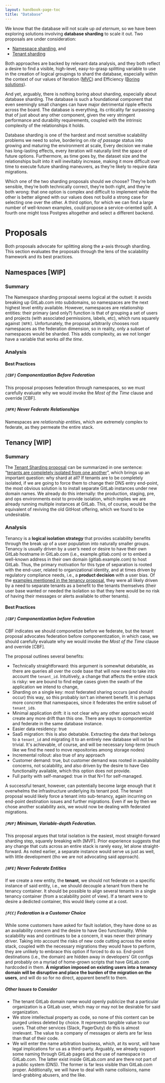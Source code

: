 ```yaml
---
layout: handbook-page-toc
title: "Database"
---
```




We know that the database will not scale up *ad eternum*, so we have been exploring solutions involving **database sharding** to scale it out. Two proposals are under consideration:

- [Namespace sharding](https://docs.google.com/document/d/1BYbbUEM16G_9qaBqc23B3n1-4hmXcdadoqBIs-rn9rE/edit#), and
- [Tenant sharding](https://docs.google.com/document/d/12KDzzeiqs0C9GnQtuPE8BJZVqrfsEBUy3vFD7_RFfho/edit)

Both approaches are backed by relevant data analysis, and they both reflect a desire to find a visible, high-level, easy-to-grasp splitting variable to use in the creation of logical groupings to shard the database, especially within the context of our values of Iteration ([MVC](https://about.gitlab.com/handbook/values/#minimal-viable-change-mvc)) and Efficiency ([Boring solutions](https://about.gitlab.com/handbook/values/#boring-solutions)).

And yet, arguably, there is nothing boring about sharding, especially about database sharding. The database is such a foundational component that even seemingly small changes can have major detrimental ripple effects across the board. The database is everything, its criticality far surpassing that of just about any other component, given the very stringent performance and durability requirements, coupled with the intrinsic complexity of the relationships it holds.

Database sharding is one of the hardest and most sensitive scalability problems we need to solve, bordering on *rite of passage* status into growing and maturing the environment at scale, Every decision we make has long-lasting effects, every iteration will naturally limit the space of future options. Furthermore, as time goes by, the dataset size and the relationships built into it will inevitably increase, making it more difficult over time to execute future sharding maneuvers, as they’re likely to require data migrations.

Which one of the two sharding proposals should we choose? They’re both sensible, they’re both technically correct, they’re both right, and they’re both wrong: that one option is complex and difficult to implement while the other is better aligned with our values does not build a strong case for selecting one over the other. A third option, for which we can find a large number of well-known examples, could propose a service-oriented split. A fourth one might toss Postgres altogether and select a different backend.

# Proposals

Both proposals advocate for splitting along the **`z`**-axis through sharding. This section evaluates the proposals through the lens of the scalability framework and its best practices.

## Namespaces [WIP]

### Summary

The Namespace sharding proposal seems logical at the outset: it avoids breaking up GitLab.com into subdomains, so namespaces are the next highest level entity available. However, namespaces are relationship entities: their primary (and only?) function is that of grouping a set of users and projects (with associated permissions, labels, etc), which runs squarely against `[NFR]`. Unfortunately, the proposal arbitrarily chooses root namespaces as the federation dimension, so in reality, only a subset of namespaces would be sharded. This adds complexity, as we not longer have a variable that works *all the time*.

### Analysis

#### Best Practices

##### `[CBF]` Componentization Before Federation

This proposal proposes federation through namespaces, so we must carefully evaluate why we would invoke the *Most of the Time* clause and override [CBF].

##### `[NFR]` Never Federate Relationships

Namespaces are *relationship entitie*s, which are extremely complex to federate, as they permeate the entire stack.

## Tenancy [WIP]

### Summary

The [Tenant Sharding proposal](https://docs.google.com/document/d/12KDzzeiqs0C9GnQtuPE8BJZVqrfsEBUy3vFD7_RFfho/) can be summarized in one sentence: “[tenants are completely isolated from one another](https://docs.google.com/document/d/12KDzzeiqs0C9GnQtuPE8BJZVqrfsEBUy3vFD7_RFfho/edit#bookmark=id.po3esvyd2k9j)”, which brings up an important question: why shard at all? If tenants are to be completely isolated, if we are going to force them to change their DNS entry end-point, the most obvious solution is to install separate GitLab instances under new domain names. We already do this internally: the production, staging, pre, and ops environments exist to provide isolation, which implies we are already running multiple instances at GitLab. This, of course,  would be the equivalent of reviving the old GitHost offering, which we found to be undesirable.

### Analysis

Tenancy is a **logical isolation strategy** that provides scalability benefits through the break up of a user population into naturally smaller groups. Tenancy is usually driven by a user’s need or desire to have their own GitLab hostname in GitLab.com (i.e., example.gitlab.com) or to embed a well-known address in their own domain (gitlab.example.com) to host GitLab. Thus, the primary motivation for this type of separation is rooted with the end-user, related to organizational identity, and at times driven by regulatory compliance needs, i.e., a **product decision** with a user bias. Of the [examples mentioned in the tenancy proposal](https://docs.google.com/document/d/12KDzzeiqs0C9GnQtuPE8BJZVqrfsEBUy3vFD7_RFfho/edit#bookmark=id.ntqfkww0qoh9), they were all likely driven by a need to separate tenants as a benefit to the tenants themselves (their user base wanted or needed the isolation so that they here would be no risk of having their messages or alerts available to other tenants).

#### Best Practices

##### `[CBF]` Componentization before Federation

CBF indicates we should componetize before we federate, but the tenant proposal advocates federation before componentization, in which case, we should carefully evaluate why we would invoke the *Most of the Time* clause and override [CBF].

The proposal outlines several benefits: 

* Technically straightforward: this argument is somewhat debatable, as there are queries all over the code base that will now need to take into account the `tenant_id`. Intuitively, a change that affects the entire stack is risky: we are bound to find edge cases given the swath of the application we intend to change,
* Sharding on a single key: most federated sharing occurs (and should occur) this way, so this probably isn't an inherent benefit. It is perhaps more concrete that namespaces, since it federates the entire subset of `tenant_id`s.
* Minimal application drift: it is not clear why any other approach would create any more drift than this one. There are ways to componentize and federate in the same database instance.
* Easier data residency: true
* SaaS migration: this is also debatable. Extracting the data that belongs to a `tenant_id` and migrating it to an entirely new database will not be trivial. It's achievable, of course, and will be necessary long-term (much like we find the need to move repositories among storage nodes)
* Incremental rollout: also true of any approach
* Customer demand: true, but customer demand was rooted in availability concerns, not scalability, and also driven by the desire to have Geo functionality available, which this option does not provide.
* Full parity with self-managed: true in that N=1 for self-managed.

A successful tenant, however, can potentially become large enough that it overwhelms the infrastructure underlying its tenant pod. The tenant proposal would likely force a tenant into sub-tenancy, again incurring on end-point destination issues and further migrations. Even if we by then we chose another scalability axis, we would now be dealing with federated migrations.

##### `[MVF]` Minimum, Variable-depth Federation.

This proposal argues that total isolation is the easiest, most straight-forward sharding step, squarely breaking with [MVF]. Prior experience suggests that any change that cuts across an entire stack is rarely easy, let alone straight-forward. As noted earlier, a separate instance would serve us just as well, with little development (tho we are not advocating said approach).

##### `[NFE]` Never Federate Entities

If we create a new entity, the **tenant**, we should not federate on a specific instance of said entity, i.e., we should decouple a tenant from there he tenancy container. It should be possible to align several tenants in a single tenancy container (from a scalability point of view). If a tenant were to desire a dedicted container, this would likely come at a cost.

##### `[FCC]` Federation is a Customer Choice

While some customers have asked for fault isolation, they have done so as an availability concern and the desire to have Geo functionality. While scalability was and continues to be a concern, it was never their primary driver. Taking into account the risks of new code cutting across the entire stack, coupled with the necessary migrations they would have to perform, they are unlikely to embrace this option if forced to do so. End-point destinations (i.e., the domain) are hidden away in developers’ Git configs and probably on a myriad of home-grown scripts that have GitLab.com hardcoded in them. **A migration imposed on existing users into a tenancy domain will be disruptive and place the burden of the migration on the users**, and will do so for no direct, apparent benefit to them.

##### Other Issues to Consider

- The tenant GitLab domain name would openly publicize that a particular organization is a GitLab user, which may or may not be desirable for said organization.
- We store intellectual property as code, so none of this content can be purged unless deleted by choice. It represents tangible value to our users. That other services (Slack, PagerDuty) do this is almost irrelevant. The value to a company of messages or alerts are far less than that of their code.
- We will enter the name arbitration business, which, at its worst, will have legal implications for us as a third-party. Arguably, we already support some naming through GitLab pages and the use of namespace in GitLab.com. The latter exist inside GitLab.com and are there not part of a public system (DNS). The former is far less visible than GitLab.com proper. Additionally, we will have to deal with name collisions, name land-grabbing abusers, and the like.



